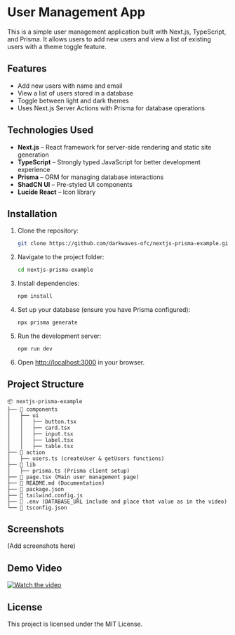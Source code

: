 # User Management App

This is a simple user management application built with Next.js, TypeScript, and Prisma. It allows users to add new users and view a list of existing users with a theme toggle feature.

## Features
- Add new users with name and email
- View a list of users stored in a database
- Toggle between light and dark themes
- Uses Next.js Server Actions with Prisma for database operations

## Technologies Used
- **Next.js** – React framework for server-side rendering and static site generation
- **TypeScript** – Strongly typed JavaScript for better development experience
- **Prisma** – ORM for managing database interactions
- **ShadCN UI** – Pre-styled UI components
- **Lucide React** – Icon library

## Installation
1. Clone the repository:
   ```sh
   git clone https://github.com/darkwaves-ofc/nextjs-prisma-example.git
   ```
2. Navigate to the project folder:
   ```sh
   cd nextjs-prisma-example
   ```
3. Install dependencies:
   ```sh
   npm install
   ```
4. Set up your database (ensure you have Prisma configured):
   ```sh
   npx prisma generate
   ```
5. Run the development server:
   ```sh
   npm run dev
   ```
6. Open [http://localhost:3000](http://localhost:3000) in your browser.

## Project Structure
```
📦 nextjs-prisma-example
├── 📂 components
│   ├── ui
│   │   ├── button.tsx
│   │   ├── card.tsx
│   │   ├── input.tsx
│   │   ├── label.tsx
│   │   ├── table.tsx
├── 📂 action
│   ├── users.ts (createUser & getUsers functions)
├── 📂 lib
│   ├── prisma.ts (Prisma client setup)
├── 📜 page.tsx (Main user management page)
├── 📜 README.md (Documentation)
├── 📜 package.json
├── 📜 tailwind.config.js
├── 📜 .env (DATABASE_URL include and place that value as in the video)
└── 📜 tsconfig.json

```

## Screenshots
(Add screenshots here)

## Demo Video
[![Watch the video](https://img.youtube.com/vi/YOUR_VIDEO_ID/maxresdefault.jpg)](https://www.youtube.com/watch?v=YOUR_VIDEO_ID)

## License
This project is licensed under the MIT License.

